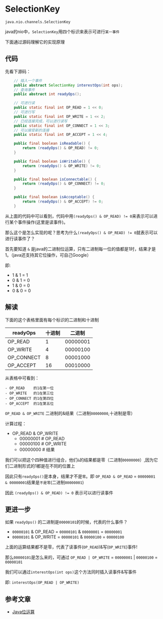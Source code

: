 # SelectionKey

`java.nio.channels.SelectionKey`

java的nio中，`SelectionKey`用四个标识来表示可进行`某一事件`

下面通过源码理解它的实现原理

## 代码

先看下源码：

```java
    // 插入一个事件
    public abstract SelectionKey interestOps(int ops);
    // 查询事件
    public abstract int readyOps();

    // 可进行读
    public static final int OP_READ = 1 << 0;
    // 可进行写
    public static final int OP_WRITE = 1 << 2;
    // 已经连接完成，可以进行读写
    public static final int OP_CONNECT = 1 << 3;
    // 可以接受新的连接
    public static final int OP_ACCEPT = 1 << 4;

    public final boolean isReadable() {
        return (readyOps() & OP_READ) != 0;
    }

    public final boolean isWritable() {
        return (readyOps() & OP_WRITE) != 0;
    }

    public final boolean isConnectable() {
        return (readyOps() & OP_CONNECT) != 0;
    }

    public final boolean isAcceptable() {
        return (readyOps() & OP_ACCEPT) != 0;
    }
```

从上面的代码中可以看到，代码中用`(readyOps() & OP_READ) != 0`来表示可以进行某个事件操作(这里是读事件)。

那么这个是怎么实现的呢？思考为什么`(readyOps() & OP_READ) != 0`就表示可以进行读事件了？

首先要知道 `&` 是java的二进制位运算，只有二进制每一位的值都是1时，结果才是1。（java还支持其它位操作，可自己Google）

即:

- 1 & 1 = 1
- 0 & 1 = 0
- 1 & 0 = 0
- 0 & 0 = 0

## 解读

下面的这个表格里面有每个标识的二进制和十进制

readyOps   | 十进制 | 二进制
-----------| ------| -----
OP_READ    |  1    | 00000001
OP_WRITE   |  4    | 00000100
OP_CONNECT |  8    | 00001000
OP_ACCEPT  |  16   | 00010000

从表格中可看到：

    - OP_READ    的1在第一位
    - OP_WRITE   的1在第三位
    - OP_CONNECT 的1在第四位
    - OP_ACCEPT  的1在第五位

`OP_READ & OP_WRITE` 二进制的&结果（二进制`00000000`,十进制是零）

计算过程：

- OP_READ & OP_WRITE
  - 00000001 # OP_READ
  - 00000100 # OP_WRITE
  - 00000000 # 结果

我们可以把这个四种值进行组合，他们`&`的结果都是零（二进制`00000000`）,因为它们二进制形式的1都是在不同的位置上

因此只有`readyOps()`是本身，结果才不是`零`。即 `OP_READ & OP_READ` = `00000001 & 00000001`结果是`不是零`(二进制`00000001`)

因此 `(readyOps() & OP_READ) != 0` 表示可以进行读事件

## 更进一步

如果 `readyOps()` 的二进制是`00000101`的时候，代表的什么事件？

- `00000101` &  OP_READ  =  `00000101` & `00000001` = `00000001`
- `00000101` &  OP_WRITE =  `00000101` & `00000100` = `00000100`

上面的运算结果都不是零，代表了读事件(`OP_READ`)&写(`OP_WRITE`)事件!

那么`00000101`是怎么来的，可通过 `OP_READ | OP_WRITE` = `00000001` | `00000100` = `00000101`

我们可以通过`interestOps(int ops)`这个方法同时插入读事件&写事件

即: `interestOps(OP_READ | OP_WRITE)`

## 参考文章

- [Java位运算](http://xxgblog.com/2013/09/15/java-bitmask/)